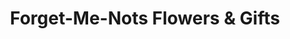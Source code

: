 ---
title: "Forget-Me-Nots Flowers & Gifts"
url: /dudley/forget-me-nots-flowers-and-gifts/
shop: gift
---